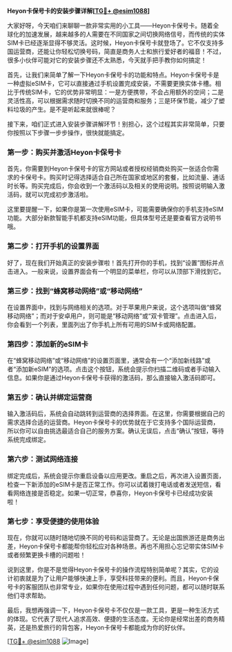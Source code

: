 **Heyon卡保号卡的安装步骤详解[[TG💪+ @esim1088](https://t.me/s/esim1088)]**

大家好呀，今天咱们来聊聊一款非常实用的小工具——Heyon卡保号卡。随着全球化的加速发展，越来越多的人需要在不同国家之间切换网络信号，而传统的实体SIM卡已经逐渐显得不够灵活。这时候，Heyon卡保号卡就登场了。它不仅支持多国运营商，还能让你轻松切换号码，简直是商务人士和旅行爱好者的福音！不过，很多小伙伴可能对它的安装步骤还不太熟悉，今天就手把手教你如何搞定！

首先，让我们来简单了解一下Heyon卡保号卡的功能和特点。Heyon卡保号卡是一种虚拟eSIM卡，它可以直接通过手机设置完成安装，不需要更换实体卡槽。相比于传统SIM卡，它的优势非常明显：一是方便携带，不会占用额外的空间；二是灵活性高，可以根据需求随时切换不同的运营商和服务；三是环保节能，减少了塑料垃圾的产生。是不是听起来就很棒呢？

接下来，咱们正式进入安装步骤讲解环节！别担心，这个过程其实非常简单，只要你按照以下步骤一步步操作，很快就能搞定。

### 第一步：购买并激活Heyon卡保号卡

首先，你需要到Heyon卡保号卡的官方网站或者授权经销商处购买一张适合你需求的卡保号卡。购买时记得选择适合自己所在国家或地区的套餐，比如流量、通话时长等。购买完成后，你会收到一个激活码以及相关的使用说明。按照说明输入激活码，就可以完成初步激活啦。

这里要提醒一下，如果你是第一次使用eSIM卡，可能需要确保你的手机支持eSIM功能。大部分新款智能手机都支持eSIM功能，但具体型号还是要查看官方说明书哦。

### 第二步：打开手机的设置界面

好了，现在我们开始真正的安装步骤啦！首先打开你的手机，找到“设置”图标并点击进入。一般来说，设置界面会有一个明显的菜单栏，你可以从顶部下滑找到它。

### 第三步：找到“蜂窝移动网络”或“移动网络”

在设置界面中，找到与网络相关的选项。对于苹果用户来说，这个选项叫做“蜂窝移动网络”；而对于安卓用户，则可能是“移动网络”或“双卡管理”。点击进入后，你会看到一个列表，里面列出了你手机上所有可用的SIM卡或网络配置。

### 第四步：添加新的eSIM卡

在“蜂窝移动网络”或“移动网络”的设置页面里，通常会有一个“添加新线路”或者“添加新eSIM”的选项。点击这个按钮，系统会提示你扫描二维码或者手动输入信息。如果你是通过Heyon卡保号卡获得的激活码，那么直接输入激活码即可。

### 第五步：确认并绑定运营商

输入激活码后，系统会自动跳转到运营商的选择界面。在这里，你需要根据自己的需求选择合适的运营商。Heyon卡保号卡的优势就在于它支持多个国际运营商，所以你可以自由挑选最适合自己的服务方案。确认无误后，点击“确认”按钮，等待系统完成绑定。

### 第六步：测试网络连接

绑定完成后，系统会提示你重启设备以应用更改。重启之后，再次进入设置页面，检查一下新添加的eSIM卡是否正常工作。你可以试着拨打电话或者发送短信，看看网络连接是否稳定。如果一切正常，恭喜你，Heyon卡保号卡已经成功安装啦！

### 第七步：享受便捷的使用体验

现在，你就可以随时随地切换不同的号码和运营商了。无论是出国旅游还是商务出差，Heyon卡保号卡都能帮你轻松应对各种场景。再也不用担心忘记带实体SIM卡或者频繁更换卡槽的问题啦！

说到这里，你是不是觉得Heyon卡保号卡的操作流程特别简单呢？其实，它的设计初衷就是为了让用户能够快速上手，享受科技带来的便利。而且，Heyon卡保号卡的客服团队也非常专业，如果你在使用过程中遇到任何问题，都可以随时联系他们寻求帮助。

最后，我想再强调一下，Heyon卡保号卡不仅仅是一款工具，更是一种生活方式的体现。它代表了现代人追求高效、便捷的生活态度。无论你是经常出差的商务精英，还是热爱旅行的背包客，Heyon卡保号卡都能成为你的好伙伴。

[[TG💪+ @esim1088](https://t.me/s/esim1088) ![Image](https://i.postimg.cc/4NQfJmqS/Snipaste-2025-05-13-00-14-12.png)]
